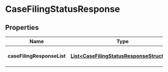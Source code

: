 

# CaseFilingStatusResponse

## Properties

Name | Type | Description | Notes
------------ | ------------- | ------------- | -------------
**caseFilingResponseList** | [**List&lt;CaseFilingStatusResponseStructure&gt;**](CaseFilingStatusResponseStructure.md) | A list of case filing statuses |  [optional]



